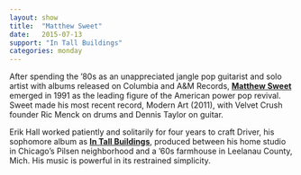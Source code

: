 ```yaml
---
layout: show
title:  "Matthew Sweet"
date:   2015-07-13
support: "In Tall Buildings"
categories: monday
---
```


After spending the ’80s as an unappreciated jangle pop guitarist and solo artist with albums released on Columbia and A&M Records, **[Matthew Sweet](http://matthewsweet.com "Matthew Sweet")** emerged in 1991 as the leading figure of the American power pop revival. Sweet made his most recent record, Modern Art (2011), with Velvet Crush founder Ric Menck on drums and Dennis Taylor on guitar.

Erik Hall worked patiently and solitarily for four years to craft Driver, his sophomore album as **[In Tall Buildings](http://intallbuildings.com "In Tall Buildings")**, produced between his home studio in Chicago’s Pilsen neighborhood and a ’60s farmhouse in Leelanau County, Mich. His music is powerful in its restrained simplicity.